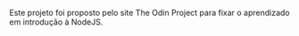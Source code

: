 Este projeto foi proposto pelo site The Odin Project para fixar o aprendizado em introdução à NodeJS.
